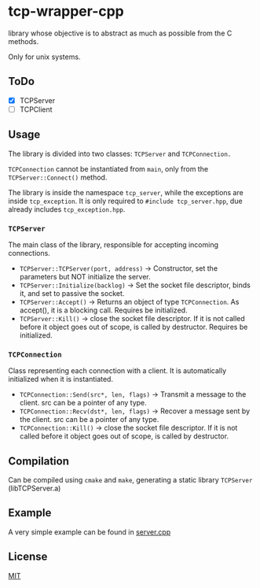 # tcp-wrapper-cpp
library whose objective is to abstract as much as possible from the C methods.

Only for unix systems.

## ToDo
- [x] TCPServer
- [ ] TCPClient

## Usage
The library is divided into two classes: `TCPServer` and `TCPConnection.`

`TCPConnection` cannot be instantiated from `main`, only from the `TCPServer::Connect()` method.

The library is inside the namespace `tcp_server`, while the exceptions are inside `tcp_exception`. It is only required to `#include tcp_server.hpp`, due already includes `tcp_exception.hpp`.

### `TCPServer`
The main class of the library, responsible for accepting incoming connections.
- `TCPServer::TCPServer(port, address)` -> Constructor, set the parameters but NOT initialize the server.
- `TCPServer::Initialize(backlog)` -> Set the socket file descriptor, binds it, and set to passive the socket.
- `TCPServer::Accept()` -> Returns an object of type `TCPConnection`. As accept(), it is a blocking call. Requires be initialized.
- `TCPServer::Kill()` -> close the socket file descriptor. If it is not called before it object goes out of scope, is called by destructor. Requires be initialized.

### `TCPConnection`
Class representing each connection with a client. It is automatically initialized when it is instantiated.
- `TCPConnection::Send(src*, len, flags)` -> Transmit a message to the client. src can be a pointer of any type.
- `TCPConnection::Recv(dst*, len, flags)` -> Recover a message sent by the client. src can be a pointer of any type.
- `TCPConnection::Kill()` -> close the socket file descriptor. If it is not called before it object goes out of scope, is called by destructor.

## Compilation
Can be compiled using `cmake` and `make`, generating a static library `TCPServer` (libTCPServer.a)

## Example
A very simple example can be found in [server.cpp](example/server.cpp)

## License
[MIT](LICENSE)
